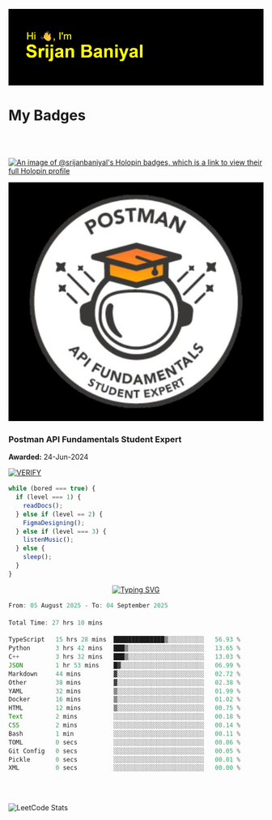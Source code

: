 ![Header](./header.png)

# My Badges

<Br />
<Br />

[![An image of @srijanbaniyal's Holopin badges, which is a link to view their full Holopin profile](https://holopin.me/srijanbaniyal)](https://holopin.io/@srijanbaniyal)

[![Postman API Fundamentals Student Expert](/Postman.jpeg)](https://api.badgr.io/public/assertions/r9BLLy0oTfKJBbkGuDI1zA)

### Postman API Fundamentals Student Expert

**Awarded:** 24-Jun-2024

[![VERIFY](https://img.shields.io/badge/VERIFY-blue)](https://badgecheck.io?url=https%3A%2F%2Fapi.badgr.io%2Fpublic%2Fassertions%2Fr9BLLy0oTfKJBbkGuDI1zA)

```javascript
while (bored === true) {
  if (level === 1) {
    readDocs();
  } else if (level == 2) {
    FigmaDesigning();
  } else if (level === 3) {
    listenMusic();
  } else {
    sleep();
  }
}
```

<p align="center">
  <a href="https://git.io/typing-svg"><img src="https://readme-typing-svg.demolab.com?font=Tilt+Prism&size=30&pause=1000&color=0FF75B&center=true&vCenter=true&width=800&height=80&lines=Time+spent+on+various+Programming+languages" alt="Typing SVG" /></a>
</p>

<!--START_SECTION:waka-->

```TypeScript
From: 05 August 2025 - To: 04 September 2025

Total Time: 27 hrs 10 mins

TypeScript   15 hrs 28 mins  ██████████████▒░░░░░░░░░░   56.93 %
Python       3 hrs 42 mins   ███▒░░░░░░░░░░░░░░░░░░░░░   13.65 %
C++          3 hrs 32 mins   ███▒░░░░░░░░░░░░░░░░░░░░░   13.03 %
JSON         1 hr 53 mins    █▓░░░░░░░░░░░░░░░░░░░░░░░   06.99 %
Markdown     44 mins         ▓░░░░░░░░░░░░░░░░░░░░░░░░   02.72 %
Other        38 mins         ▓░░░░░░░░░░░░░░░░░░░░░░░░   02.38 %
YAML         32 mins         ▒░░░░░░░░░░░░░░░░░░░░░░░░   01.99 %
Docker       16 mins         ▒░░░░░░░░░░░░░░░░░░░░░░░░   01.02 %
HTML         12 mins         ▒░░░░░░░░░░░░░░░░░░░░░░░░   00.75 %
Text         2 mins          ░░░░░░░░░░░░░░░░░░░░░░░░░   00.18 %
CSS          2 mins          ░░░░░░░░░░░░░░░░░░░░░░░░░   00.14 %
Bash         1 min           ░░░░░░░░░░░░░░░░░░░░░░░░░   00.11 %
TOML         0 secs          ░░░░░░░░░░░░░░░░░░░░░░░░░   00.06 %
Git Config   0 secs          ░░░░░░░░░░░░░░░░░░░░░░░░░   00.05 %
Pickle       0 secs          ░░░░░░░░░░░░░░░░░░░░░░░░░   00.01 %
XML          0 secs          ░░░░░░░░░░░░░░░░░░░░░░░░░   00.00 %
```

<!--END_SECTION:waka-->

<Br />
<Br />

![LeetCode Stats](https://leetcard.jacoblin.cool/Srijan-Baniyal?theme=dark&font=Rasa&ext=contest)
